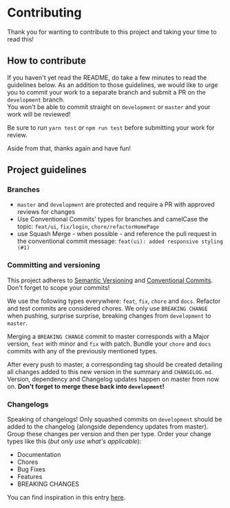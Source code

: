# Contributing
Thank you for wanting to contribute to this project and taking your time to read this!

## How to contribute

If you haven't yet read the README, do take a few minutes to read the guidelines below. As an addition to those guidelines,
we would like to urge you to commit your work to a separate branch and submit a PR on the `development` branch.  
You won't be able to commit straight on `development` or `master` and your work will be reviewed!

Be sure to run `yarn test` or `npm run test` before submitting your work for review.

Aside from that, thanks again and have fun!

## Project guidelines
### Branches
* `master` and `development` are protected and require a PR with approved reviews for changes
* Use Conventional Commits' types for branches and camelCase the topic: `feat/ui`, `fix/login`, `chore/refactorHomePage`
* use Squash Merge - when possible - and reference the pull request in the conventional commit message: `feat(ui): added responsive styling (#1)`

### Committing and versioning
This project adheres to [Semantic Versioning](https://semver.org/) and [Conventional Commits](https://conventionalcommits.org/). Don't forget to scope your commits!

We use the following types everywhere: `feat`, `fix`, `chore` and `docs`. Refactor and test commits are considered chores. We only use `BREAKING CHANGE` when pushing, surprise surprise, breaking changes from `development` to `master`.

Merging a `BREAKING CHANGE` commit to master corresponds with a Major version, `feat` with minor and `fix` with patch. Bundle your `chore` and `docs` commits with any of the previously mentioned types.

After every push to master, a corresponding tag should be created detailing all changes added to this new version in the summary and `CHANGELOG.md`. Version, dependency and Changelog updates happen on master from now on. **Don't forget to merge these back into `development`!**

### Changelogs
Speaking of changelogs! Only squashed commits on `development` should be added to the changelog (alongside dependency updates from master). Group these changes per version and then per type. Order your change types like this (*but only use what's applicable*):
* Documentation
* Chores
* Bug Fixes
* Features
* BREAKING CHANGES

You can find inspiration in this entry [here](https://github.com/conventional-changelog/conventional-changelog/blob/master/packages/conventional-changelog/CHANGELOG.md#100-2016-02-05).
